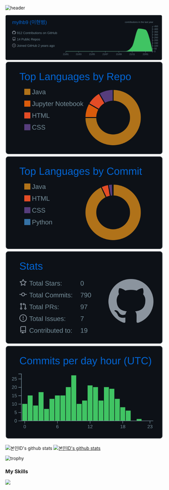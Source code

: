![header](https://capsule-render.vercel.app/api?type=waving&color=auto&height=300&section=header&text=Beomin%20GitHub💻&fontSize=70)


[![](https://raw.githubusercontent.com/mylhb9/mylhb9/main/profile-summary-card-output/github_dark/0-profile-details.svg)](https://github.com/vn7n24fzkq/github-profile-summary-cards)
[![](https://raw.githubusercontent.com/mylhb9/mylhb9/main/profile-summary-card-output/github_dark/1-repos-per-language.svg)](https://github.com/vn7n24fzkq/github-profile-summary-cards) [![](https://raw.githubusercontent.com/mylhb9/mylhb9/main/profile-summary-card-output/github_dark/2-most-commit-language.svg)](https://github.com/vn7n24fzkq/github-profile-summary-cards)
[![](https://raw.githubusercontent.com/mylhb9/mylhb9/main/profile-summary-card-output/github_dark/3-stats.svg)](https://github.com/vn7n24fzkq/github-profile-summary-cards) [![](https://raw.githubusercontent.com/mylhb9/mylhb9/main/profile-summary-card-output/github_dark/4-productive-time.svg)](https://github.com/vn7n24fzkq/github-profile-summary-cards)

![본인ID's github stats](https://github-readme-stats.vercel.app/api?username=mylhb9&show_icons=true)
[![본인ID's github stats](https://github-readme-stats.vercel.app/api/top-langs/?username=mylhb9&show_icons=true&hide_border=true&title_color=004386&icon_color=004386&layout=compact)](https://github.com/mylhb9)

![trophy](https://github-profile-trophy.vercel.app/?username=mylhb9)

<h3><b>My Skills</b></h3>
<img src="https://img.shields.io/badge/Springboot-47?style=for-the-badge&logo=Springboot&logoColor=white"/>
